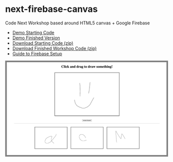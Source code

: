 # next-firebase-canvas

Code Next Workshop based around HTML5 canvas + Google Firebase

- [Demo Starting Code](https://mpaulweeks.github.io/next-firebase-canvas/next-firebase-canvas)
- [Demo Finished Version](https://mpaulweeks.github.io/next-firebase-canvas/solution/)
- [Download Starting Code (zip)](https://mpaulweeks.github.io/next-firebase-canvas/next-firebase-canvas.zip)
- [Download Finished Workshop Code (zip)](https://mpaulweeks.github.io/next-firebase-canvas/next-firebase-canvas-inclass.zip)
- [Guide to Firebase Setup](https://mpaulweeks.github.io/next-firebase-canvas/guide)

<p class="imagerow">
  <img src="demo.png" />
</p>

<style>
  p.imagerow {
    text-align: center;
  }
  img {
    border: 5px solid grey;
    padding: 5px;
    width: 600px;
    height: auto;
  }
</style>
